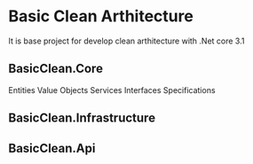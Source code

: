 # Basic Clean Arthitecture
It is base project for develop clean arthitecture with .Net core 3.1
## BasicClean.Core
Entities
Value Objects
Services
Interfaces
Specifications
## BasicClean.Infrastructure
## BasicClean.Api
